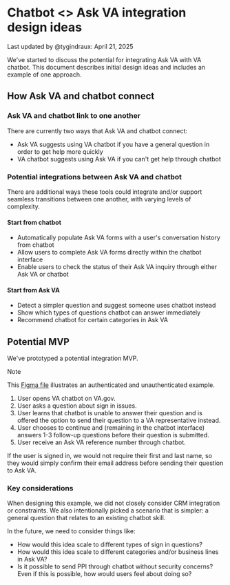 # Chatbot <> Ask VA integration design ideas

Last updated by @tygindraux: April 21, 2025

We've started to discuss the potential for integrating Ask VA with VA chatbot. This document describes initial design ideas and includes an example of one approach.

## How Ask VA and chatbot connect

### Ask VA and chatbot link to one another

There are currently two ways that Ask VA and chatbot connect:

- Ask VA suggests using VA chatbot if you have a general question in order to get help more quickly
- VA chatbot suggests using Ask VA if you can't get help through chatbot

### Potential integrations between Ask VA and chatbot

There are additional ways these tools could integrate and/or support seamless transitions between one another, with varying levels of complexity.

#### Start from chatbot
- Automatically populate Ask VA forms with a user's conversation history from chatbot
- Allow users to complete Ask VA forms directly within the chatbot interface
- Enable users to check the status of their Ask VA inquiry through either Ask VA or chatbot

#### Start from Ask VA
- Detect a simpler question and suggest someone uses chatbot instead
- Show which types of questions chatbot can answer immediately
- Recommend chatbot for certain categories in Ask VA

## Potential MVP

We've prototyped a potential integration MVP.

> [!NOTE]
> This [Figma file](https://www.figma.com/design/YoeGJtWzHEH2bX2S4EGyBG/Ask-VA-Form---Phase-II-exploration?node-id=763-6807) illustrates an authenticated and unauthenticated example.

1. User opens VA chatbot on VA.gov.
2. User asks a question about sign in issues.
3. User learns that chatbot is unable to answer their question and is offered the option to send their question to a VA representative instead.
4. User chooses to continue and (remaining in the chatbot interface) answers 1-3 follow-up questions before their question is submitted.
5. User receive an Ask VA reference number through chatbot.

If the user is signed in, we would not require their first and last name, so they would simply confirm their email address before sending their question to Ask VA.

### Key considerations

When designing this example, we did not closely consider CRM integration or constraints. We also intentionally picked a scenario that is simpler: a general question that relates to an existing chatbot skill.

In the future, we need to consider things like:
- How would this idea scale to different types of sign in questions?
- How would this idea scale to different categories and/or business lines in Ask VA?
- Is it possible to send PPI through chatbot without security concerns? Even if this is possible, how would users feel about doing so?
